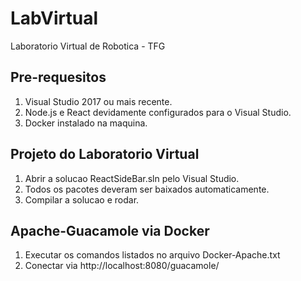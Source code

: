 # LabVirtual
Laboratorio Virtual de Robotica - TFG

## Pre-requesitos
1. Visual Studio 2017 ou mais recente.
2. Node.js e React devidamente configurados para o Visual Studio.
3. Docker instalado na maquina.

## Projeto do Laboratorio Virtual
1. Abrir a solucao ReactSideBar.sln pelo Visual Studio.
2. Todos os pacotes deveram ser baixados automaticamente.
3. Compilar a solucao e rodar.

## Apache-Guacamole via Docker
1. Executar os comandos listados no arquivo Docker-Apache.txt
2. Conectar via http://localhost:8080/guacamole/

